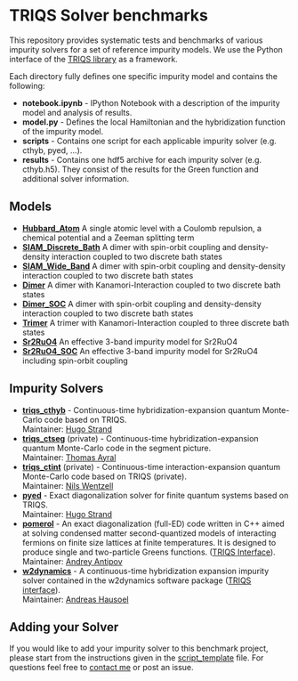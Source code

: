 TRIQS Solver benchmarks
=======================

This repository provides systematic tests and benchmarks of various impurity solvers
for a set of reference impurity models. We use the Python interface of the
[TRIQS library](https://triqs.github.io/triqs) as a framework.

Each directory fully defines one specific impurity model and contains the following:

* **notebook.ipynb** - IPython Notebook with a description of the impurity model and analysis of results.
* **model.py** - Defines the local Hamiltonian and the hybridization function of the impurity model.
* **scripts** - Contains one script for each applicable impurity solver (e.g. cthyb, pyed, ...).
* **results** - Contains one hdf5 archive for each impurity solver (e.g. cthyb.h5).
		They consist of the results for the Green function and additional solver information.

Models
------

* [**Hubbard_Atom**](https://github.com/TRIQS/benchmarks/blob/master/Hubbard_Atom/notebook.ipynb) A single atomic level with a Coulomb repulsion, a chemical potential and a Zeeman splitting term
* [**SIAM_Discrete_Bath**](https://github.com/TRIQS/benchmarks/blob/master/SIAM_Discrete_Bath/notebook.ipynb) A dimer with spin-orbit coupling and density-density interaction coupled to two discrete bath states
* [**SIAM_Wide_Band**](https://github.com/TRIQS/benchmarks/blob/master/SIAM_Wide_Band/notebook.ipynb) A dimer with spin-orbit coupling and density-density interaction coupled to two discrete bath states
* [**Dimer**](https://github.com/TRIQS/benchmarks/blob/master/Dimer/notebook.ipynb) A dimer with Kanamori-Interaction coupled to two discrete bath states
* [**Dimer_SOC**](https://github.com/TRIQS/benchmarks/blob/master/Dimer_SOC/notebook.ipynb) A dimer with spin-orbit coupling and density-density interaction coupled to two discrete bath states
* [**Trimer**](https://github.com/TRIQS/benchmarks/blob/master/Trimer/notebook.ipynb) A trimer with Kanamori-Interaction coupled to three discrete bath states
* [**Sr2RuO4**](https://github.com/TRIQS/benchmarks/blob/master/Sr2RuO4/notebook.ipynb) An effective 3-band impurity model for Sr2RuO4
* [**Sr2RuO4_SOC**](https://github.com/TRIQS/benchmarks/blob/master/Sr2RuO4/notebook.ipynb) An effective 3-band impurity model for Sr2RuO4 including spin-orbit coupling

Impurity Solvers
----------------

* [**triqs_cthyb**](https://triqs.github.io/cthyb) - Continuous-time hybridization-expansion quantum Monte-Carlo code based on TRIQS.<br/>  Maintainer: [Hugo Strand](mailto:hstrand@flatironinstitute.org)
* [**triqs_ctseg**](https://triqs.github.io/ctseg) (private) - Continuous-time hybridization-expansion quantum Monte-Carlo code in the segment picture.<br/>  Maintainer: [Thomas Ayral](mailto:th.ayral@gmail.com)
* [**triqs_ctint**](https://triqs.github.io/ctint) (private) - Continuous-time interaction-expansion quantum Monte-Carlo code based on TRIQS (private).<br/>  Maintainer: [Nils Wentzell](mailto:nils.wentzell@gmail.com)
* [**pyed**](https://github.com/hugostrand/pyed) - Exact diagonalization solver for finite quantum systems based on TRIQS. <br/>  Maintainer: [Hugo Strand](mailto:hstrand@flatironinstitute.org)
* [**pomerol**](https://github.com/aeantipov/pomerol) - An exact diagonalization (full-ED) code written in C++ aimed at solving condensed matter second-quantized models of interacting fermions on finite size lattices at finite temperatures. It is designed to produce single and two-particle Greens functions. ([TRIQS Interface](https://github.com/krivenko/pomerol2triqs)).<br/>  Maintainer: [Andrey Antipov](mailto:andrey.e.antipov@gmail.com)
* [**w2dynamics**](https://github.com/TRIQS/w2dynamics/w2dynamics) - A continuous-time hybridization expansion impurity solver contained in the w2dynamics software package ([TRIQS interface](https://triqs.github.io/w2dynamics_interface)).<br/>  Maintainer: [Andreas Hausoel](mailto:andreas.hausoel@physik.uni-wuerzburg.de)

Adding your Solver
------------------

If you would like to add your impurity solver to this benchmark project, please start from the instructions given in the [script_template](https://github.com/TRIQS/benchmarks/blob/master/common/script_template) file.
For questions feel free to [contact me](mailto:nils.wentzell@gmail.com) or post an issue.
